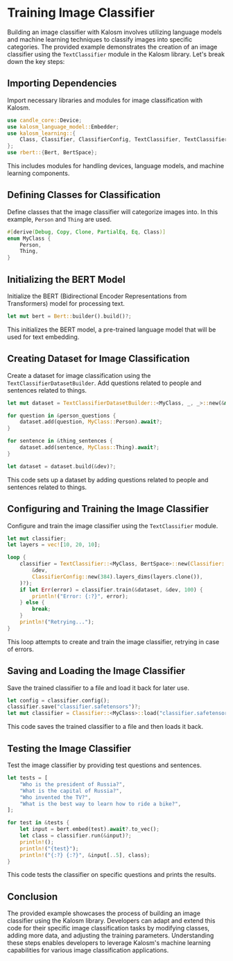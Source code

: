 # Training Image Classifier

Building an image classifier with Kalosm involves utilizing language models and machine learning techniques to classify images into specific categories. The provided example demonstrates the creation of an image classifier using the `TextClassifier` module in the Kalosm library. Let's break down the key steps:

## Importing Dependencies

Import necessary libraries and modules for image classification with Kalosm.

```rust
use candle_core::Device;
use kalosm_language_model::Embedder;
use kalosm_learning::{
    Class, Classifier, ClassifierConfig, TextClassifier, TextClassifierDatasetBuilder,
};
use rbert::{Bert, BertSpace};
```

This includes modules for handling devices, language models, and machine learning components.

## Defining Classes for Classification

Define classes that the image classifier will categorize images into. In this example, `Person` and `Thing` are used.

```rust
#[derive(Debug, Copy, Clone, PartialEq, Eq, Class)]
enum MyClass {
    Person,
    Thing,
}
```

## Initializing the BERT Model

Initialize the BERT (Bidirectional Encoder Representations from Transformers) model for processing text.

```rust
let mut bert = Bert::builder().build()?;
```

This initializes the BERT model, a pre-trained language model that will be used for text embedding.

## Creating Dataset for Image Classification

Create a dataset for image classification using the `TextClassifierDatasetBuilder`. Add questions related to people and sentences related to things.

```rust
let mut dataset = TextClassifierDatasetBuilder::<MyClass, _, _>::new(&mut bert);

for question in &person_questions {
    dataset.add(question, MyClass::Person).await?;
}

for sentence in &thing_sentences {
    dataset.add(sentence, MyClass::Thing).await?;
}

let dataset = dataset.build(&dev)?;
```

This code sets up a dataset by adding questions related to people and sentences related to things.

## Configuring and Training the Image Classifier

Configure and train the image classifier using the `TextClassifier` module.

```rust
let mut classifier;
let layers = vec![10, 20, 10];

loop {
    classifier = TextClassifier::<MyClass, BertSpace>::new(Classifier::new(
        &dev,
        ClassifierConfig::new(384).layers_dims(layers.clone()),
    )?);
    if let Err(error) = classifier.train(&dataset, &dev, 100) {
        println!("Error: {:?}", error);
    } else {
        break;
    }
    println!("Retrying...");
}
```

This loop attempts to create and train the image classifier, retrying in case of errors.

## Saving and Loading the Image Classifier

Save the trained classifier to a file and load it back for later use.

```rust
let config = classifier.config();
classifier.save("classifier.safetensors")?;
let mut classifier = Classifier::<MyClass>::load("classifier.safetensors", &dev, config)?;
```

This code saves the trained classifier to a file and then loads it back.

## Testing the Image Classifier

Test the image classifier by providing test questions and sentences.

```rust
let tests = [
    "Who is the president of Russia?",
    "What is the capital of Russia?",
    "Who invented the TV?",
    "What is the best way to learn how to ride a bike?",
];

for test in &tests {
    let input = bert.embed(test).await?.to_vec();
    let class = classifier.run(&input)?;
    println!();
    println!("{test}");
    println!("{:?} {:?}", &input[..5], class);
}
```

This code tests the classifier on specific questions and prints the results.

## Conclusion

The provided example showcases the process of building an image classifier using the Kalosm library. Developers can adapt and extend this code for their specific image classification tasks by modifying classes, adding more data, and adjusting the training parameters. Understanding these steps enables developers to leverage Kalosm's machine learning capabilities for various image classification applications.